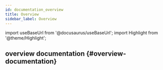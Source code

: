 ```yaml
---
id: documentation_overview
title: Overview
sidebar_label: Overview
---
```

import useBaseUrl from '@docusaurus/useBaseUrl'; 
import Highlight from '@theme/Highlight';

## overview documentation {#overview-documentation}